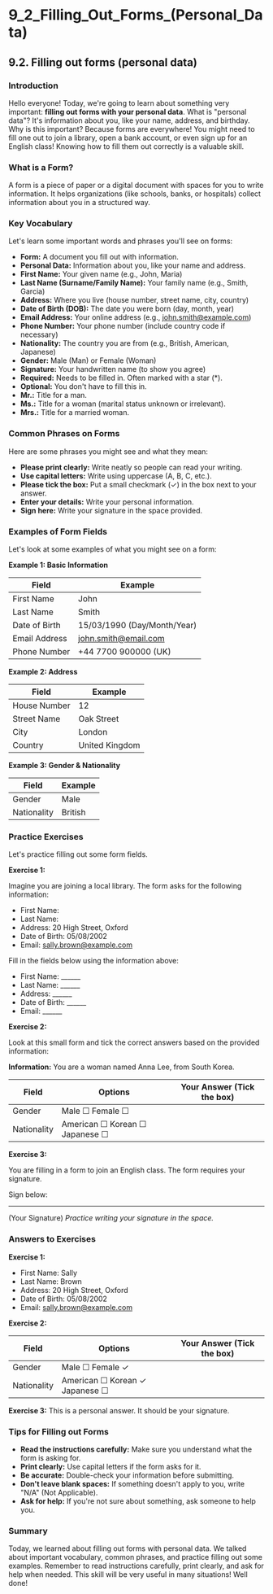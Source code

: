 # 9_2_Filling_Out_Forms_(Personal_Data)

## 9.2. Filling out forms (personal data)

### Introduction

Hello everyone! Today, we're going to learn about something very important: **filling out forms with your personal data**. What is "personal data"? It's information about you, like your name, address, and birthday. Why is this important? Because forms are everywhere! You might need to fill one out to join a library, open a bank account, or even sign up for an English class! Knowing how to fill them out correctly is a valuable skill.

### What is a Form?

A form is a piece of paper or a digital document with spaces for you to write information. It helps organizations (like schools, banks, or hospitals) collect information about you in a structured way.

### Key Vocabulary

Let's learn some important words and phrases you'll see on forms:

*   **Form:** A document you fill out with information.
*   **Personal Data:** Information about you, like your name and address.
*   **First Name:** Your given name (e.g., John, Maria)
*   **Last Name (Surname/Family Name):** Your family name (e.g., Smith, Garcia)
*   **Address:** Where you live (house number, street name, city, country)
*   **Date of Birth (DOB):** The date you were born (day, month, year)
*   **Email Address:** Your online address (e.g., john.smith@example.com)
*   **Phone Number:** Your phone number (include country code if necessary)
*   **Nationality:** The country you are from (e.g., British, American, Japanese)
*   **Gender:** Male (Man) or Female (Woman)
*   **Signature:** Your handwritten name (to show you agree)
*   **Required:** Needs to be filled in. Often marked with a star (*).
*   **Optional:** You don't have to fill this in.
*   **Mr.:** Title for a man.
*   **Ms.:** Title for a woman (marital status unknown or irrelevant).
*   **Mrs.:** Title for a married woman.

### Common Phrases on Forms

Here are some phrases you might see and what they mean:

*   **Please print clearly:** Write neatly so people can read your writing.
*   **Use capital letters:** Write using uppercase (A, B, C, etc.).
*   **Please tick the box:** Put a small checkmark (✓) in the box next to your answer.
*   **Enter your details:** Write your personal information.
*   **Sign here:** Write your signature in the space provided.

### Examples of Form Fields

Let's look at some examples of what you might see on a form:

**Example 1: Basic Information**

| Field             | Example                               |
| ----------------- | ------------------------------------- |
| First Name        | John                                  |
| Last Name         | Smith                                 |
| Date of Birth     | 15/03/1990 (Day/Month/Year)          |
| Email Address    | john.smith@email.com                |
| Phone Number       | +44 7700 900000 (UK)                  |

**Example 2: Address**

| Field            | Example                               |
| ---------------- | ------------------------------------- |
| House Number     | 12                                     |
| Street Name      | Oak Street                            |
| City             | London                                  |
| Country          | United Kingdom                        |

**Example 3: Gender & Nationality**

| Field        | Example          |
| ------------- | --------------- |
| Gender       | Male           |
| Nationality | British          |

### Practice Exercises

Let's practice filling out some form fields.

**Exercise 1:**

Imagine you are joining a local library. The form asks for the following information:

*   First Name:
*   Last Name:
*   Address: 20 High Street, Oxford
*   Date of Birth: 05/08/2002
*   Email: sally.brown@example.com

Fill in the fields below using the information above:

*   First Name: ______
*   Last Name: ______
*   Address: ______
*   Date of Birth: ______
*   Email: ______

**Exercise 2:**

Look at this small form and tick the correct answers based on the provided information:

**Information:** You are a woman named Anna Lee, from South Korea.

| Field        | Options                       | Your Answer (Tick the box) |
| ------------- | ----------------------------- | ------------------------- |
| Gender       | Male  ☐       Female  ☐       |                           |
| Nationality | American  ☐ Korean ☐ Japanese ☐ |                           |

**Exercise 3:**

You are filling in a form to join an English class. The form requires your signature.

Sign below:

_______________________
(Your Signature)
*Practice writing your signature in the space.*

### Answers to Exercises

**Exercise 1:**

*   First Name: Sally
*   Last Name: Brown
*   Address: 20 High Street, Oxford
*   Date of Birth: 05/08/2002
*   Email: sally.brown@example.com

**Exercise 2:**

| Field        | Options                       | Your Answer (Tick the box) |
| ------------- | ----------------------------- | ------------------------- |
| Gender       | Male  ☐       Female  ✓       |                           |
| Nationality | American  ☐ Korean ✓ Japanese ☐ |                           |

**Exercise 3:** This is a personal answer. It should be your signature.

### Tips for Filling out Forms

*   **Read the instructions carefully:** Make sure you understand what the form is asking for.
*   **Print clearly:** Use capital letters if the form asks for it.
*   **Be accurate:** Double-check your information before submitting.
*   **Don't leave blank spaces:** If something doesn't apply to you, write "N/A" (Not Applicable).
*   **Ask for help:** If you're not sure about something, ask someone to help you.

### Summary

Today, we learned about filling out forms with personal data. We talked about important vocabulary, common phrases, and practice filling out some examples. Remember to read instructions carefully, print clearly, and ask for help when needed. This skill will be very useful in many situations! Well done!
